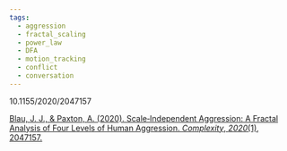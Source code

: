 ```yaml
---
tags:
  - aggression
  - fractal_scaling
  - power_law
  - DFA
  - motion_tracking
  - conflict
  - conversation
---
```

10.1155/2020/2047157

[Blau, J. J., & Paxton, A. (2020). Scale‐Independent Aggression: A Fractal Analysis of Four Levels of Human Aggression. _Complexity_, _2020_(1), 2047157.](https://onlinelibrary.wiley.com/doi/pdf/10.1155/2020/2047157)